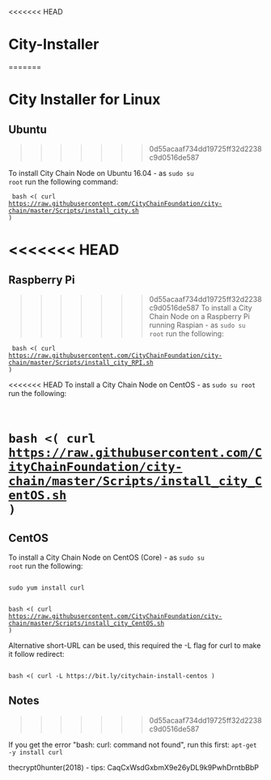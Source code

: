 <<<<<<< HEAD
# City-Installer
=======
# City Installer for Linux

## Ubuntu
>>>>>>> 0d55acaaf734dd19725ff32d2238c9d0516de587

To install City Chain Node on Ubuntu 16.04 - as <code>sudo su root</code> run the following command:

<code> bash <( curl https://raw.githubusercontent.com/CityChainFoundation/city-chain/master/Scripts/install_city.sh ) </code>

<<<<<<< HEAD
=======
## Raspberry Pi

>>>>>>> 0d55acaaf734dd19725ff32d2238c9d0516de587
To install a City Chain Node on a Raspberry Pi running Raspian - as <code>sudo su root</code> run the following:

<code> bash <( curl https://raw.githubusercontent.com/CityChainFoundation/city-chain/master/Scripts/install_city_RPI.sh ) </code>

<<<<<<< HEAD
To install a City Chain Node on CentOS - as <code>sudo su root</code> run the following:

<code> bash <( curl https://raw.githubusercontent.com/CityChainFoundation/city-chain/master/Scripts/install_city_CentOS.sh ) </code>
=======
## CentOS

To install a City Chain Node on CentOS (Core) - as <code>sudo su root</code> run the following:

<code>
sudo yum install curl

bash <( curl https://raw.githubusercontent.com/CityChainFoundation/city-chain/master/Scripts/install_city_CentOS.sh )
</code>

Alternative short-URL can be used, this required the -L flag for curl to make it follow redirect:

<code>
bash <( curl -L https://bit.ly/citychain-install-centos )
</code>

## Notes
>>>>>>> 0d55acaaf734dd19725ff32d2238c9d0516de587

If you get the error "bash: curl: command not found", run this first: <code>apt-get -y install curl</code>

thecrypt0hunter(2018) - tips: CaqCxWsdGxbmX9e26yDL9k9PwhDrntbBbP

